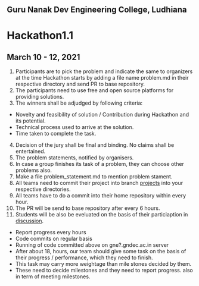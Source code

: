## Guru Nanak Dev Engineering College, Ludhiana
# Hackathon1.1
## March 10 - 12, 2021

1. Participants are to pick the problem and indicate the same to organizers at the time Hackathon starts by adding a file name problem.md in their respective directory and send PR to base repository.
2. The participants need to use free and open source platforms for providing solutions.
3. The winners shall be adjudged by following criteria:
  - Novelty and feasibility of solution / Contribution during Hackathon and its potential.
  - Technical process used to arrive at the solution.
  - Time taken to complete the task.
4. Decision of the jury shall be final and binding. No claims shall be entertained.
5. The problem statements, notified by organisers.
6. In case a group finishes its task of a problem, they can choose other problems also.
7. Make a file problem_statement.md to mention problem stament.
8. All teams need to commit their project into branch [projects](https://github.com/Computer-Science-and-Engineering-GNDEC/Hackathon-1.1/) into your respective directories.
9. All teams have to do a commit into their home repository within every hour. 
10. The PR will be send to base repository after every 6 hours. 
11. Students will be also be eveluated on the basis of their particiaption in [discussion](https://github.com/Computer-Science-and-Engineering-GNDEC/Hackathon-1.1/discussions).



- Report progress every hours
- Code commits on regular basis
- Running of code committed above on gne?.gndec.ac.in server
- After about 18, hours, our team should give some task on the basis of their  progress / performance, which they need to finish.
- This task may carry more weightage than mile stones decided by them.
- These need to decide milestones and they need to report progress. also in term of meeting milestones.

